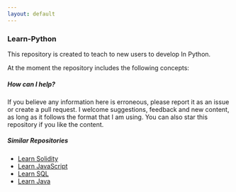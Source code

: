 ```yaml
---
layout: default
---
```

### Learn-Python
This repository is created to teach to new users to develop 
In Python. 

At the moment the repository includes the following concepts:


##### How can I help?

If you believe any information here is erroneous, please report it as an issue or create a pull request. 
I welcome suggestions, feedback and new content, as long as it follows the format that I am using. 
You can also star this repository if you like the content.

##### Similar Repositories 

- [Learn Solidity](https://github.com/fededev01/Learn-Solidity)
- [Learn JavaScript](https://github.com/fededev01/Learn-JavaScript)
- [Learn SQL](https://github.com/fededev01/learn-sql)
- [Learn Java](https://github.com/fededev01/Learn-Java)
